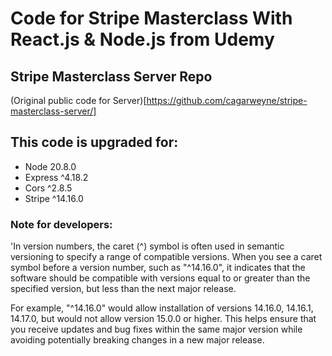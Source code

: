 # Code for Stripe Masterclass With React.js & Node.js from Udemy
## Stripe Masterclass Server Repo
(Original public code for Server)[https://github.com/cagarweyne/stripe-masterclass-server/]

## This code is upgraded for:
- Node 20.8.0
- Express ^4.18.2
- Cors ^2.8.5
- Stripe ^14.16.0

### Note for developers:
'In version numbers,
 the caret (^) symbol is often used in semantic versioning to specify a range of compatible versions.
 When you see a caret symbol before a version number, such as "^14.16.0",
 it indicates that the software should be compatible with versions equal to or greater than the specified version,
 but less than the next major release.  
 
For example, "^14.16.0" would allow installation of versions 14.16.0, 14.16.1, 14.17.0,
but would not allow version 15.0.0 or higher.
This helps ensure that you receive updates and bug fixes within the same major version while avoiding potentially breaking changes in a new major release.
